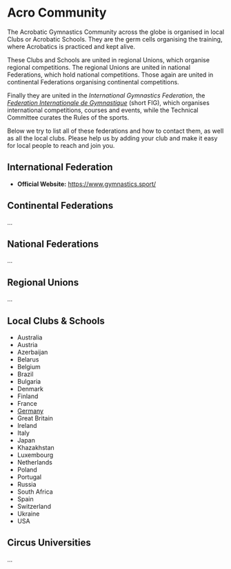 # Acro Community

The Acrobatic Gymnastics Community across the globe is organised in local Clubs or Acrobatic Schools. They are the germ cells organising the training, where Acrobatics is practiced and kept alive. 

These Clubs and Schools are united in regional Unions, which organise regional competitions. The regional Unions are united in national Federations, which hold national competitions. Those again are united in continental Federations organising continental competitions. 

Finally they are united in the *International Gymnastics Federation*, the [*Federation Internationale de Gymnastique*](https://www.gymnastics.sport/) (short FIG), which organises international competitions, courses and events, while the Technical Committee curates the Rules of the sports. 

Below we try to list all of these federations and how to contact them, as well as all the local clubs. Please help us by adding your club and make it easy for local people to reach and join you.


## International Federation

* **Official Website:** https://www.gymnastics.sport/


## Continental Federations

...


## National Federations

...


## Regional Unions

...


## Local Clubs & Schools

* Australia
* Austria
* Azerbaijan  
* Belarus
* Belgium
* Brazil
* Bulgaria
* Denmark
* Finland
* France
* [Germany](local/germany)
* Great Britain
* Ireland
* Italy
* Japan
* Khazakhstan
* Luxembourg
* Netherlands
* Poland
* Portugal
* Russia
* South Africa
* Spain
* Switzerland
* Ukraine
* USA  


## Circus Universities

...
